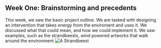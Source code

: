 ## Week One: Brainstorming and precedents

This week, we saw the basic project outline. We are tasked with designing an intervention that takes energy from the enviroment and uses it. 
We discussed what that could mean, and how we could implement it. We saw examples, such as the strandbeests, wind powered artworks that walk around the environment
![A Strandbeest](/rapid-prototyping/week-one/strandbeest.jpeg "Strandbeest")
